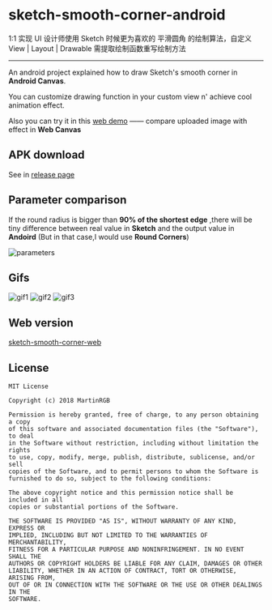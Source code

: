 # sketch-smooth-corner-android

1:1 实现 UI 设计师使用 Sketch 时候更为喜欢的 平滑圆角 的绘制算法，自定义 View | Layout | Drawable 需提取绘制函数重写绘制方法

------------------------------------------------------------------------------------------------------

An android project explained how to draw Sketch's smooth corner in **Android Canvas**.

You can customize drawing function in your custom view n' achieve cool animation effect.

Also you can try it in this [web demo](http://www.martinrgb.com/sketch-smooth-corner-web) —— compare uploaded image with effect in **Web Canvas**

## APK download

See in [release page](https://github.com/MartinRGB/sketch-smooth-corner-android/releases/tag/v0.1)

## Parameter comparison

If the round radius is bigger than **90% of the shortest edge** ,there will be tiny difference between real value in **Sketch** and the output value in **Andoird** (But in that case,I would use **Round Corners**)

![parameters](https://github.com/MartinRGB/sketch-smooth-corner-android/blob/master/art/compare.jpg?raw=true)

## Gifs

![gif1](https://raw.githubusercontent.com/MartinRGB/sketch-smooth-corner-android/master/art/capture1.gif)
![gif2](https://raw.githubusercontent.com/MartinRGB/sketch-smooth-corner-android/master/art/capture2.gif)
![gif3](https://raw.githubusercontent.com/MartinRGB/sketch-smooth-corner-android/master/art/capture3.gif)

## Web version

[sketch-smooth-corner-web](https://github.com/MartinRGB/sketch-smooth-corner-web)

## License

```
MIT License

Copyright (c) 2018 MartinRGB

Permission is hereby granted, free of charge, to any person obtaining a copy
of this software and associated documentation files (the "Software"), to deal
in the Software without restriction, including without limitation the rights
to use, copy, modify, merge, publish, distribute, sublicense, and/or sell
copies of the Software, and to permit persons to whom the Software is
furnished to do so, subject to the following conditions:

The above copyright notice and this permission notice shall be included in all
copies or substantial portions of the Software.

THE SOFTWARE IS PROVIDED "AS IS", WITHOUT WARRANTY OF ANY KIND, EXPRESS OR
IMPLIED, INCLUDING BUT NOT LIMITED TO THE WARRANTIES OF MERCHANTABILITY,
FITNESS FOR A PARTICULAR PURPOSE AND NONINFRINGEMENT. IN NO EVENT SHALL THE
AUTHORS OR COPYRIGHT HOLDERS BE LIABLE FOR ANY CLAIM, DAMAGES OR OTHER
LIABILITY, WHETHER IN AN ACTION OF CONTRACT, TORT OR OTHERWISE, ARISING FROM,
OUT OF OR IN CONNECTION WITH THE SOFTWARE OR THE USE OR OTHER DEALINGS IN THE
SOFTWARE.
```
